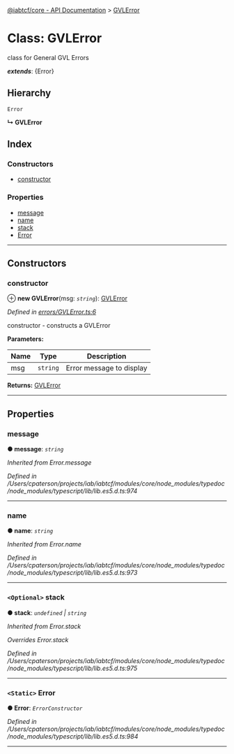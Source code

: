 [@iabtcf/core - API Documentation](../README.md) > [GVLError](../classes/gvlerror.md)

# Class: GVLError

class for General GVL Errors

*__extends__*: {Error}

## Hierarchy

 `Error`

**↳ GVLError**

## Index

### Constructors

* [constructor](gvlerror.md#constructor)

### Properties

* [message](gvlerror.md#message)
* [name](gvlerror.md#name)
* [stack](gvlerror.md#stack)
* [Error](gvlerror.md#error)

---

## Constructors

<a id="constructor"></a>

###  constructor

⊕ **new GVLError**(msg: *`string`*): [GVLError](gvlerror.md)

*Defined in [errors/GVLError.ts:6](https://github.com/chrispaterson/iabtcf/blob/aa3fc72/modules/core/src/errors/GVLError.ts#L6)*

constructor - constructs a GVLError

**Parameters:**

| Name | Type | Description |
| ------ | ------ | ------ |
| msg | `string` |  Error message to display |

**Returns:** [GVLError](gvlerror.md)

___

## Properties

<a id="message"></a>

###  message

**● message**: *`string`*

*Inherited from Error.message*

*Defined in /Users/cpaterson/projects/iab/iabtcf/modules/core/node_modules/typedoc/node_modules/typescript/lib/lib.es5.d.ts:974*

___
<a id="name"></a>

###  name

**● name**: *`string`*

*Inherited from Error.name*

*Defined in /Users/cpaterson/projects/iab/iabtcf/modules/core/node_modules/typedoc/node_modules/typescript/lib/lib.es5.d.ts:973*

___
<a id="stack"></a>

### `<Optional>` stack

**● stack**: *`undefined` \| `string`*

*Inherited from Error.stack*

*Overrides Error.stack*

*Defined in /Users/cpaterson/projects/iab/iabtcf/modules/core/node_modules/typedoc/node_modules/typescript/lib/lib.es5.d.ts:975*

___
<a id="error"></a>

### `<Static>` Error

**● Error**: *`ErrorConstructor`*

*Defined in /Users/cpaterson/projects/iab/iabtcf/modules/core/node_modules/typedoc/node_modules/typescript/lib/lib.es5.d.ts:984*

___

